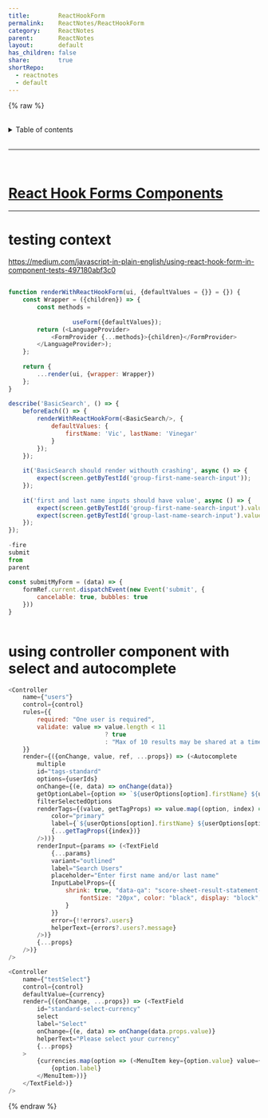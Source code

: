```yaml
---
title:        ReactHookForm  
permalink:    ReactNotes/ReactHookForm  
category:     ReactNotes  
parent:       ReactNotes  
layout:       default  
has_children: false  
share:        true  
shortRepo:  
  - reactnotes  
  - default            
---
```

  
{% raw %}  
<br/>  
  
<details markdown="block">                  
<summary>                  
Table of contents                  
</summary>                  
{: .text-delta }                  
1. TOC                  
{:toc}                  
</details>                  
  
<br/>                  
  
***                  
  
<br/>  
  
# [React Hook Forms Components](https://github.com/14paxton/ReactHookFormDynamicComponents)  
  
---
  
# testing context  
  
<https://medium.com/javascript-in-plain-english/using-react-hook-form-in-component-tests-497180abf3c0>  
  
```javascript  
  
function renderWithReactHookForm(ui, {defaultValues = {}} = {}) {  
    const Wrapper = ({children}) => {  
        const methods =  
  
                  useForm({defaultValues});  
        return (<LanguageProvider>  
            <FormProvider {...methods}>{children}</FormProvider>  
        </LanguageProvider>);  
    };  
  
    return {  
        ...render(ui, {wrapper: Wrapper})  
    };  
}  
  
describe('BasicSearch', () => {  
    beforeEach(() => {  
        renderWithReactHookForm(<BasicSearch/>, {  
            defaultValues: {  
                firstName: 'Vic', lastName: 'Vinegar'  
            }  
        });  
    });  
  
    it('BasicSearch should render withouth crashing', async () => {  
        expect(screen.getByTestId('group-first-name-search-input'));  
    });  
  
    it('first and last name inputs should have value', async () => {  
        expect(screen.getByTestId('group-first-name-search-input').value).toEqual('Vic');  
        expect(screen.getByTestId('group-last-name-search-input').value).toEqual('Vinegar');  
    });  
});  
  
-fire  
submit  
from  
parent  
  
const submitMyForm = (data) => {  
    formRef.current.dispatchEvent(new Event('submit', {  
        cancelable: true, bubbles: true  
    }))  
}  
  
```  
  
# using controller component with select and autocomplete  
  
```javascript  
<Controller  
    name={"users"}  
    control={control}  
    rules={{  
        required: "One user is required",  
        validate: value => value.length < 11  
                           ? true  
                           : "Max of 10 results may be shared at a time. "  
    }}  
    render={({onChange, value, ref, ...props}) => (<Autocomplete  
        multiple  
        id="tags-standard"  
        options={userIds}  
        onChange={(e, data) => onChange(data)}  
        getOptionLabel={option => `${userOptions[option].firstName} ${userOptions[option].lastName}`}  
        filterSelectedOptions  
        renderTags={(value, getTagProps) => value.map((option, index) => (<Chip  
            color="primary"  
            label={`${userOptions[option].firstName} ${userOptions[option].lastName}`}  
            {...getTagProps({index})}  
        />))}  
        renderInput={params => (<TextField  
            {...params}  
            variant="outlined"  
            label="Search Users"  
            placeholder="Enter first name and/or last name"  
            InputLabelProps={{  
                shrink: true, "data-qa": "score-sheet-result-statement-label", style: {  
                    fontSize: "20px", color: "black", display: "block", fontFamily: "Open Sans, sans-serif", fontWeight: 700  
                }  
            }}  
            error={!!errors?.users}  
            helperText={errors?.users?.message}  
        />)}  
        {...props}  
    />)}  
/>  
```  
  
```javascript  
<Controller  
    name={"testSelect"}  
    control={control}  
    defaultValue={currency}  
    render={({onChange, ...props}) => (<TextField  
        id="standard-select-currency"  
        select  
        label="Select"  
        onChange={(e, data) => onChange(data.props.value)}  
        helperText="Please select your currency"  
        {...props}  
    >  
        {currencies.map(option => (<MenuItem key={option.value} value={option.value}>  
            {option.label}  
        </MenuItem>))}  
    </TextField>)}  
/>  
```  
  
{% endraw %}